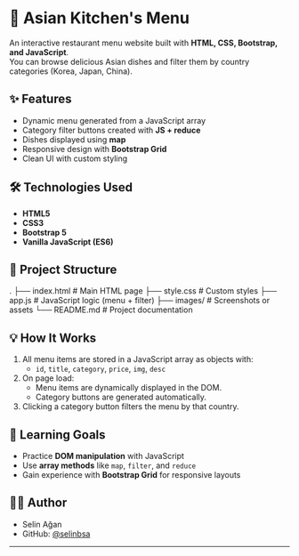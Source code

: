 # 🍜 Asian Kitchen's Menu

An interactive restaurant menu website built with **HTML, CSS, Bootstrap, and JavaScript**.  
You can browse delicious Asian dishes and filter them by country categories (Korea, Japan, China).




## ✨ Features
- Dynamic menu generated from a JavaScript array
- Category filter buttons created with **JS + reduce**
- Dishes displayed using **map**
- Responsive design with **Bootstrap Grid**
- Clean UI with custom styling

## 🛠️ Technologies Used
- **HTML5**
- **CSS3**
- **Bootstrap 5**
- **Vanilla JavaScript (ES6)**

## 📂 Project Structure
.
├── index.html # Main HTML page
├── style.css # Custom styles
├── app.js # JavaScript logic (menu + filter)
├── images/ # Screenshots or assets
└── README.md # Project documentation


## 💡 How It Works
1. All menu items are stored in a JavaScript array as objects with:
   - `id`, `title`, `category`, `price`, `img`, `desc`
2. On page load:
   - Menu items are dynamically displayed in the DOM.
   - Category buttons are generated automatically.
3. Clicking a category button filters the menu by that country.

## 📖 Learning Goals
- Practice **DOM manipulation** with JavaScript
- Use **array methods** like `map`, `filter`, and `reduce`
- Gain experience with **Bootstrap Grid** for responsive layouts

## 👩‍💻 Author
- Selin Ağan  
- GitHub: [@selinbsa](https://github.com/selinbsa)

---
